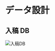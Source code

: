 # データ設計

## 入稿 DB

![入稿DB](https://github.com/yuya-okada527/movie-recommender/blob/main/docs/Data/ER%E5%9B%B3.png)
